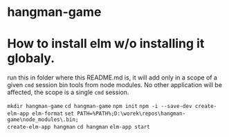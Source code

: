 # hangman-game

# How to install elm w/o installing it globaly.
run this in folder where this README.md is, it will add only in a scope of a given `cmd` session bin tools from node modules. No other application will be affected, the scope is a single `cmd` session.  

`mkdir hangman-game`
`cd hangman-game`
`npm init`
`npm -i --save-dev create-elm-app elm-format`
`set PATH=%PATH%;D:\worek\repos\hangman-game\node_modules\.bin;`  
`create-elm-app hangman`
`cd hangman`
`elm-app start`